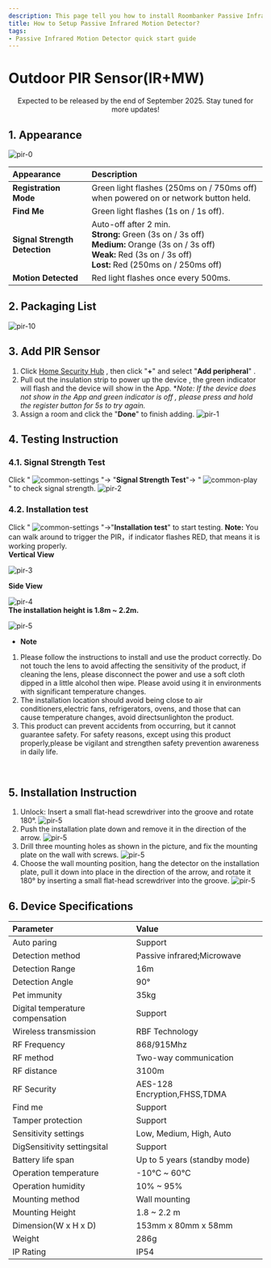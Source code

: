 ```yaml
---
description: This page tell you how to install Roombanker Passive Infrared Motion Detector, and how to add it into the security alarm and home automation system in order to quickly use it.
title: How to Setup Passive Infrared Motion Detector?
tags:
- Passive Infrared Motion Detector quick start guide
---
```


# Outdoor PIR Sensor(IR+MW)


<center>
    Expected to be released by the end of September 2025. Stay tuned for more updates!
</center>

## 1. Appearance

![pir-0](https://dusunprj.oss-us-west-1.aliyuncs.com/RBGW/pic/outdoor-pir/outdoor-pir-0.png)

| **Appearance**                | **Description**                                              |
| :---------------------------- | :----------------------------------------------------------------------------------|
| **Registration Mode**         | Green light flashes (250ms on / 750ms off) when powered on or network button held.          |
| **Find Me**                   | Green light flashes (1s on / 1s off).                                                       |
| **Signal Strength Detection** | Auto-off after 2 min. <br /> **Strong:** Green (3s on / 3s off) <br /> **Medium:** Orange (3s on / 3s off) <br /> **Weak:** Red (3s on / 3s off) <br /> **Lost:** Red (250ms on / 250ms off) <br /> |
| **Motion Detected**           | Red light flashes once every 500ms.                                                         |

## 2. Packaging List

![pir-10](https://dusunprj.oss-us-west-1.aliyuncs.com/RBGW/pic/outdoor-pir/outdoor-pir-10.png)


## 3. Add PIR Sensor 

1. Click [Home Security Hub](https://www.roombanker.com/products/smart-hub/) , then click "**+**"  and select "**Add peripheral**" .
2. Pull out the insulation strip to power up the device , the green indicator will flash and the device will show in the App.
**Note: If the device does not show in the App and green indicator is off , please press and hold the register button for 5s to try again.*
3. Assign a room  and click the "**Done**" to finish adding.
![pir-1](https://dusunprj.oss-us-west-1.aliyuncs.com/RBGW/pic/outdoor-pir/outdoor-pir-1.png)

## 4. Testing Instruction
### 4.1. Signal Strength Test

Click  " ![common-settings](https://dusunprj.oss-us-west-1.aliyuncs.com/RBGW/pic/common/common-settings.png) "→ "**Signal Strength Test**"→  " ![common-play](https://dusunprj.oss-us-west-1.aliyuncs.com/RBGW/pic/common/common-play.png) "  to check signal strength.
![pir-2](https://dusunprj.oss-us-west-1.aliyuncs.com/RBGW/pic/outdoor-pir/outdoor-pir-2.png)

### 4.2. Installation test

Click " ![common-settings](https://dusunprj.oss-us-west-1.aliyuncs.com/RBGW/pic/common/common-settings.png) "→"**Installation test**" to start testing.
**Note:** You can walk around to trigger the PIR，if indicator flashes RED, that means it is working properly.<br />
**Vertical View**

![pir-3](https://dusunprj.oss-us-west-1.aliyuncs.com/RBGW/pic/outdoor-pir/outdoor-pir-3.png)<br />

**Side View**

![pir-4](https://dusunprj.oss-us-west-1.aliyuncs.com/RBGW/pic/outdoor-pir/outdoor-pir-4.png)<br />
**The installation height is 1.8m ~ 2.2m.**<br />

![pir-5](https://dusunprj.oss-us-west-1.aliyuncs.com/RBGW/pic/outdoor-pir/outdoor-pir-5.png)<br />

* **Note**<br />
1. Please follow the instructions to install and use the product correctly. Do not touch the lens to avoid affecting the sensitivity of the product, if cleaning the lens, please disconnect the power and use a soft cloth dipped in a little alcohol then wipe. Please avoid using it in environments with significant temperature changes.
2. The installation location should avoid being close to air conditioners,electric fans, refrigerators, ovens, and those that can cause temperature changes, avoid directsunlighton the product.
3. This product can prevent accidents from occurring, but it cannot guarantee safety. For safety reasons, except using this product properly,please be vigilant and strengthen safety prevention awareness in daily life.
<br />

## 5. Installation Instruction

1. Unlock: Insert a small flat-head screwdriver into the groove and rotate 180°.
![pir-5](https://dusunprj.oss-us-west-1.aliyuncs.com/RBGW/pic/outdoor-pir/outdoor-pir-6.png)
2. Push the installation plate down and remove it in the direction of the arrow.
![pir-5](https://dusunprj.oss-us-west-1.aliyuncs.com/RBGW/pic/outdoor-pir/outdoor-pir-7.png)
3. Drill three mounting holes as shown in the picture, and fix the mounting plate on the wall with screws.
![pir-5](https://dusunprj.oss-us-west-1.aliyuncs.com/RBGW/pic/outdoor-pir/outdoor-pir-8.png)
4. Choose the wall mounting position, hang the detector on the installation plate, pull it down into place in the direction of the arrow, and rotate it 180° by inserting a small flat-head screwdriver into the groove.
![pir-5](https://dusunprj.oss-us-west-1.aliyuncs.com/RBGW/pic/outdoor-pir/outdoor-pir-9.png)

## 6. Device Specifications

| Parameter                        | Value                                                      |
| :------------------------------- | :----------------------------------------------------------|
| Auto paring                      | Support                         |
| Detection method                 | Passive infrared;Microwave      |
| Detection Range                  | 16m                             |
| Detection Angle                  | 90°                             |
| Pet immunity                     | 35kg                            |
| Digital temperature compensation | Support                         |
| Wireless transmission            | RBF Technology                  |
| RF Frequency                     | 868/915Mhz                      |
| RF method                        | Two-way communication           |
| RF distance                      | 3100m                           |
| RF Security                      | AES-128 Encryption,FHSS,TDMA    |
| Find me                          | Support                         |
| Tamper protection                | Support                         |
| Sensitivity settings             | Low, Medium, High, Auto         |
| DigSensitivity settingsital      | Support                         |
| Battery life span                | Up to 5 years (standby mode)    | 
| Operation temperature            | -10℃ ~ 60℃                    |
| Operation humidity               | 10% ~ 95%                       |
| Mounting method                  | Wall mounting                   |
| Mounting Height                  | 1.8 ~ 2.2 m                     |
| Dimension(W x H x D)             | 153mm x 80mm x 58mm             |
| Weight                           | 286g                            |
| IP Rating                        | IP54                            |
